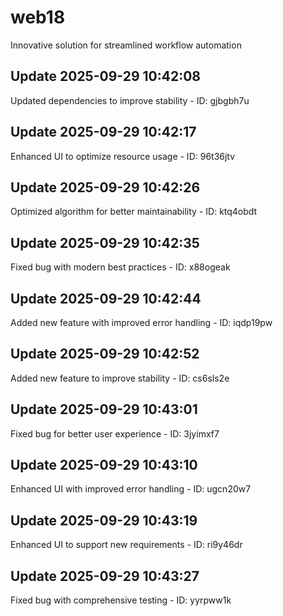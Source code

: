 # web18
Innovative solution for streamlined workflow automation

## Update 2025-09-29 10:42:08
Updated dependencies to improve stability - ID: gjbgbh7u


## Update 2025-09-29 10:42:17
Enhanced UI to optimize resource usage - ID: 96t36jtv


## Update 2025-09-29 10:42:26
Optimized algorithm for better maintainability - ID: ktq4obdt


## Update 2025-09-29 10:42:35
Fixed bug with modern best practices - ID: x88ogeak


## Update 2025-09-29 10:42:44
Added new feature with improved error handling - ID: iqdp19pw


## Update 2025-09-29 10:42:52
Added new feature to improve stability - ID: cs6sls2e


## Update 2025-09-29 10:43:01
Fixed bug for better user experience - ID: 3jyimxf7


## Update 2025-09-29 10:43:10
Enhanced UI with improved error handling - ID: ugcn20w7


## Update 2025-09-29 10:43:19
Enhanced UI to support new requirements - ID: ri9y46dr


## Update 2025-09-29 10:43:27
Fixed bug with comprehensive testing - ID: yyrpww1k

